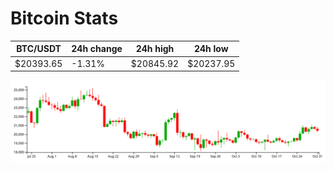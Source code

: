 # Bitcoin Stats

BTC/USDT|24h change|24h high|24h low|
|---|---|---|---|
|$20393.65|-1.31%|$20845.92|$20237.95|

<img src="./chart.svg">

